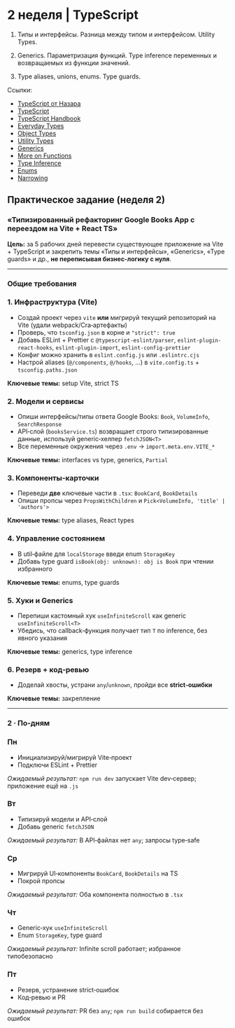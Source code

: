 # 2 неделя | TypeScript

1. Типы и интерфейсы. Разница между типом и интерфейсом. Utility Types.

2. Generics. Параметризация функций. Type inference переменных и возвращаемых из функции значений.

3. Type aliases, unions, enums. Type guards.

Ссылки:

- [TypeScript от Назара](https://disk.yandex.ru/i/6iOip3fz0itdgA)
- [TypeScript](https://www.typescriptlang.org/)
- [TypeScript Handbook](https://www.typescriptlang.org/docs/handbook/intro.html)
- [Everyday Types](https://www.typescriptlang.org/docs/handbook/2/everyday-types.html)
- [Object Types](https://www.typescriptlang.org/docs/handbook/2/objects.html)
- [Utility Types](https://www.typescriptlang.org/docs/handbook/utility-types.html)
- [Generics](https://www.typescriptlang.org/docs/handbook/2/generics.html)
- [More on Functions](https://www.typescriptlang.org/docs/handbook/2/functions.html)
- [Type Inference](https://www.typescriptlang.org/docs/handbook/type-inference.html)
- [Enums](https://www.typescriptlang.org/docs/handbook/enums.html)
- [Narrowing](https://www.typescriptlang.org/docs/handbook/2/narrowing.html)

## Практическое задание (неделя 2)

### «Типизированный рефакторинг Google Books App c переездом на Vite + React TS»

**Цель:** за 5 рабочих дней перевести существующее приложение на Vite + TypeScript и закрепить темы «Типы и интерфейсы», «Generics», «Type guards» и др., **не переписывая бизнес‑логику с нуля**.

---

###  Общие требования

### 1. Инфраструктура (Vite)

- Создай проект через `vite` **или** мигрируй текущий репозиторий на Vite (удали webpack/Cra‑артефакты)
- Проверь, что `tsconfig.json` в корне и `"strict": true`
- Добавь ESLint + Prettier c `@typescript-eslint/parser`, `eslint-plugin-react-hooks`, `eslint-plugin-import`, `eslint-config-prettier`
- Конфиг можно хранить в `eslint.config.js` или `.eslintrc.cjs`
- Настрой aliases (`@/components`, `@/hooks`, …) в `vite.config.ts` + `tsconfig.paths.json`

**Ключевые темы:** setup Vite, strict TS

### 2. Модели и сервисы

- Опиши интерфейсы/типы ответа Google Books: `Book`, `VolumeInfo`, `SearchResponse`
- API‑слой (`booksService.ts`) возвращает строго типизированные данные, используй generic‑хелпер `fetchJSON<T>`
- Все переменные окружения через `.env` → `import.meta.env.VITE_*`

**Ключевые темы:** interfaces vs type, generics, `Partial`

### 3. Компоненты‑карточки

- Переведи **две** ключевые части в `.tsx`: `BookCard`, `BookDetails`
- Опиши пропсы через `PropsWithChildren` и `Pick<VolumeInfo, 'title' | 'authors'>`

**Ключевые темы:** type aliases, React types

### 4. Управление состоянием

- В util‑файле для `localStorage` введи enum `StorageKey`
- Добавь type guard `isBook(obj: unknown): obj is Book` при чтении избранного

**Ключевые темы:** enums, type guards

### 5. Хуки и Generics

- Перепиши кастомный хук `useInfiniteScroll` как generic `useInfiniteScroll<T>`
- Убедись, что callback‑функция получает тип `T` по inference, без явного указания

**Ключевые темы:** generics, type inference

### 6. Резерв + код‑ревью

- Доделай хвосты, устрани `any`/`unknown`, пройди все **strict‑ошибки**

**Ключевые темы:** закрепление

---

### 2 · По‑дням

### Пн

- Инициализируй/мигрируй Vite‑проект
- Подключи ESLint + Prettier

*Ожидаемый результат:* `npm run dev` запускает Vite dev‑сервер; приложение ещё на `.js`

### Вт

- Типизируй модели и API‑слой
- Добавь generic `fetchJSON`

*Ожидаемый результат:* В API‑файлах нет `any`; запросы type‑safe

### Ср

- Мигрируй UI‑компоненты `BookCard`, `BookDetails` на TS
- Покрой пропсы

*Ожидаемый результат:* Оба компонента полностью в `.tsx`

### Чт

- Generic‑хук `useInfiniteScroll`
- Enum `StorageKey`, type guard

*Ожидаемый результат:* Infinite scroll работает; избранное типобезопасно

### Пт

- Резерв, устранение strict‑ошибок
- Код‑ревью и PR

*Ожидаемый результат:* PR без `any`; `npm run build` собирается без ошибок
